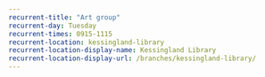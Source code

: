 ```yaml
---
recurrent-title: "Art group"
recurrent-day: Tuesday
recurrent-times: 0915-1115
recurrent-location: kessingland-library
recurrent-location-display-name: Kessingland Library
recurrent-location-display-url: /branches/kessingland-library/
---
```

